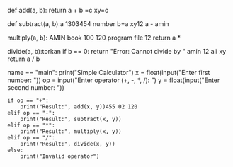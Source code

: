 def add(a, b):
    return a + b =c xy=c

def subtract(a, b):a 1303454 number b=a xy12
     a - amin

 multiply(a, b): AMIN book 100 120 program file 12
    return a *

 divide(a, b):torkan
    if b == 0:
        return "Error: Cannot divide by "  amin 12 ali xy
    return a / b 

 name == "main":
    print("Simple Calculator")
    x = float(input("Enter first number: "))
    op = input("Enter operator (+, -, *, /): ")
    y = float(input("Enter second number: "))

    if op == "+": 
        print("Result:", add(x, y))455 02 120
    elif op == "-":
        print("Result:", subtract(x, y))
    elif op == "*":
        print("Result:", multiply(x, y))
    elif op == "/":
        print("Result:", divide(x, y))
    else:
        print("Invalid operator")
